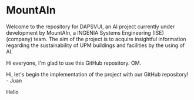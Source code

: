# MountAIn

Welcome to the repository for DAPSVUI, an AI project currently under development by MountAIn, a INGENIA Systems Engineering (ISE) (company) team.
The aim of the project is to acquire insightful information regarding the sustainability of UPM buildings and facilities by the using of AI.

Hi everyone, I'm glad to use this GitHub repository. OM.

Hi, let's begin the implementation of the project with our GitHub repository! - Juan

Hello